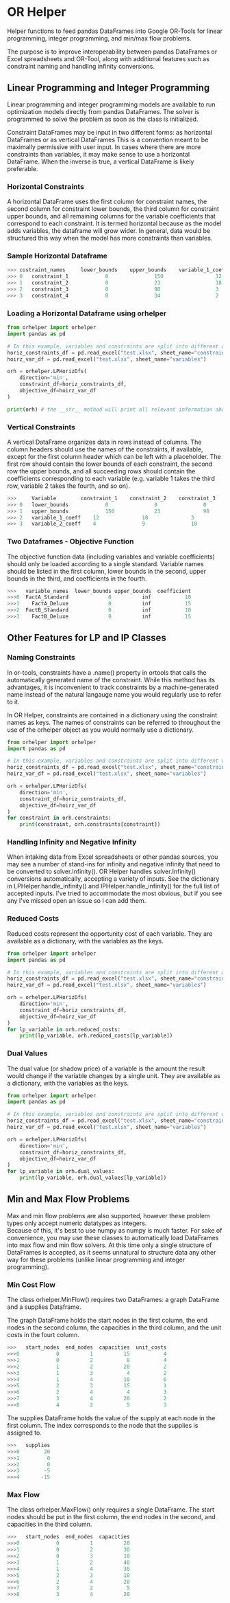# OR Helper

Helper functions to feed pandas DataFrames into Google OR-Tools for linear programming, integer programming, and min/max flow problems.  

The purpose is to improve interoperability between pandas DataFrames or Excel spreadsheets and OR-Tool, along with additional features
such as constraint naming and handling infinity conversions.

## Linear Programming and Integer Programming

Linear programming and integer programming models are available to run optimization models directly from pandas 
DataFrames.  The solver is programmed to solve the problem as soon as the class is initialized.  

Constraint DataFrames may be input in two different forms: as horizontal DataFrames or as vertical DataFrames  This is a
convention meant to be maximally permissive with user input.  In cases where there are more constraints than variables,
it may make sense to use a horizontal DataFrame.  When the inverse is true, a vertical DataFrame is likely preferable.

### Horizontal Constraints
A horizontal DataFrame uses the first column for constraint names, the second column for constraint lower bounds, 
the third column for constraint upper bounds, and all remaining columns for the variable coefficients that correspond
to each constraint.  It is termed horizontal because as the model adds variables, the dataframe will grow wider.
In general, data would be structured this way when the model has more constraints than variables.

### Sample Horizontal Dataframe

```python
>>>	costraint_names	    lower_bounds	upper_bounds	variable_1_coeff	variable_2_coeff    
>>> 0	constraint_1	        0	            150	                12	                4           
>>> 1	constraint_2	        0	            23	                18	                9           
>>> 2	constraint_3	        0	            98	                3	                7           
>>> 3	constraint_4	        0	            34	                2	                10        
```

### Loading a Horizontal Dataframe using orhelper

```python
from orhelper import orhelper
import pandas as pd

# In this example, variables and constraints are split into different worksheets.
horiz_constraints_df = pd.read_excel("test.xlsx", sheet_name="constraints")
hoirz_var_df = pd.read_excel("test.xlsx", sheet_name="variables")

orh = orhelper.LPHorizDfs(
    direction='min', 
    constraint_df=horiz_constraints_df, 
    objective_df=hoirz_var_df
)

print(orh) # the __str__ method will print all relevant information about the solution
```

### Vertical Constraints
A vertical DataFrame organizes data in rows instead of columns.  The column headers should use the names of the 
constraints, if available, except for the first column header which can be left with a placeholder.  The first row 
should contain the lower bounds of each constraint, the second row the upper bounds, and all succeeding rows should 
contain the coefficients corresponding to each variable (e.g. variable 1 takes the third row, variable 2 takes the 
fourth, and so on).

```python
>>> 	Variable	    constraint_1	constraint_2	constraint_3	constraint_4
>>> 0	lower_bounds	        0	            0	            0	            0
>>> 1	upper_bounds	        150	            23	            98	            34
>>> 2	variable_1_coeff	12	            18	            3	            2
>>> 3	variable_2_coeff	4	            9	            10	            10
```

### Two Dataframes - Objective Function
The objective function data (including variables and variable coefficients) should only be loaded
according to a single standard.  Variable names should be listed in the first column, lower bounds in the second, upper 
bounds in the third, and coefficients in the fourth.

```python
>>>   variable_names  lower_bounds upper_bounds  coefficient
>>>0  FactA_Standard             0          inf           10
>>>1    FactA_Deluxe             0          inf           15
>>>2  FactB_Standard             0          inf           10
>>>3    FactB_Deluxe             0          inf           15
```

## Other Features for LP and IP Classes
### Naming Constraints
In or-tools, constraints have a .name() property in ortools that calls the automatically generated name of the 
constraint.  While this method has its advantages, it is inconvenient to track constraints by a machine-generated name 
instead of the natural langauge name you would regularly use to refer to it.  

In OR Helper, constraints are contained in a dictionary using the constraint names as keys.  The names of constraints can
be referred to throughout the use of the orhelper object as you would normally use a dictionary.

```python
from orhelper import orhelper
import pandas as pd

# In this example, variables and constraints are split into different worksheets.
horiz_constraints_df = pd.read_excel("test.xlsx", sheet_name="constraints")
hoirz_var_df = pd.read_excel("test.xlsx", sheet_name="variables")

orh = orhelper.LPHorizDfs(
    direction='min', 
    constraint_df=horiz_constraints_df, 
    objective_df=hoirz_var_df
)
for constraint in orh.constraints:
    print(constraint, orh.constraints[constraint])
```

### Handling Infinity and Negative Infinity
When intaking data from Excel spreadsheets or other pandas sources, you may see a number of stand-ins for infinity and 
negative infinity that need to be converted to solver.Infinity().  OR Helper handles solver.Infinity() conversions 
automatically, accepting a variety of inputs.  See the dictionary in LPHelper.handle_infinity() and 
IPHelper.handle_infinity() for the full list of accepted inputs.  I've tried to accommodate the most obvious, but if you
see any I've missed open an issue so I can add them.

### Reduced Costs
Reduced costs represent the opportunity cost of each variable.  They are available as a dictionary, with the variables
as the keys.

```python
from orhelper import orhelper
import pandas as pd

# In this example, variables and constraints are split into different worksheets.
horiz_constraints_df = pd.read_excel("test.xlsx", sheet_name="constraints")
hoirz_var_df = pd.read_excel("test.xlsx", sheet_name="variables")

orh = orhelper.LPHorizDfs(
    direction='min', 
    constraint_df=horiz_constraints_df, 
    objective_df=hoirz_var_df
)
for lp_variable in orh.reduced_costs:
    print(lp_variable, orh.reduced_costs[lp_variable])
```

### Dual Values
The dual value (or shadow price) of a variable is the amount the result would change if the variable changes by a single
unit.  They are available as a dictionary, with the variables as the keys.

```python
from orhelper import orhelper
import pandas as pd

# In this example, variables and constraints are split into different worksheets.
horiz_constraints_df = pd.read_excel("test.xlsx", sheet_name="constraints")
hoirz_var_df = pd.read_excel("test.xlsx", sheet_name="variables")

orh = orhelper.LPHorizDfs(
    direction='min', 
    constraint_df=horiz_constraints_df, 
    objective_df=hoirz_var_df
)
for lp_variable in orh.dual_values:
    print(lp_variable, orh.dual_values[lp_variable])
```

## Min and Max Flow Problems
Max and min flow problems are also supported, however these problem types only accept numeric datatypes as integers.  
Because of this, it's best to use numpy as numpy is much faster.  For sake of convenience, you may use these classes to
automatically load DataFrames into max flow and min flow solvers.  At this time only a single structure of 
DataFrames is accepted, as it seems unnatural to structure data any other way for these problems (unlike linear
programming and integer programming).  

### Min Cost Flow

The class orhelper.MinFlow() requires two DataFrames: a graph DataFrame and a supplies Dataframe.

The graph DataFrame holds the start nodes in the first column, the end nodes in the second column, the capacities in the
third column, and the unit costs in the fourt column.

```python
>>>   start_nodes  end_nodes  capacities  unit_costs
>>>0            0          1          15           4
>>>1            0          2           8           4
>>>2            1          2          20           2
>>>3            1          3           4           2
>>>4            1          4          10           6
>>>5            2          3          15           1
>>>6            2          4           4           3
>>>7            3          4          20           2
>>>8            4          2           5           3
```

The supplies DataFrame holds the value of the supply at each node in the first column.  The index corresponds to the
node that the supplies is assigned to.
```python
>>>   supplies
>>>0        20
>>>1         0
>>>2         0
>>>3        -5
>>>4       -15
```

### Max Flow
The class orhelper.MaxFlow() only requires a single DataFrame.  The start nodes should be put in the first column, the
end nodes in the second, and capacities in the third column.

```python
>>>   start_nodes  end_nodes  capacities
>>>0            0          1          20
>>>1            0          2          30
>>>2            0          3          10
>>>3            1          2          40
>>>4            1          4          30
>>>5            2          3          10
>>>6            2          4          20
>>>7            3          2           5
>>>8            3          4          20
```
